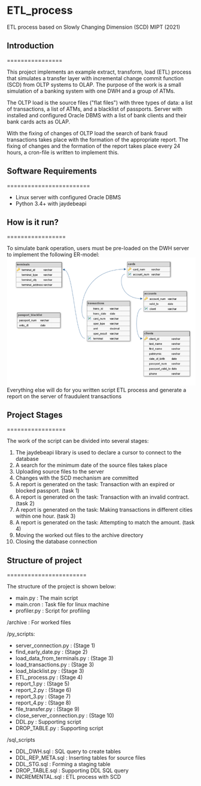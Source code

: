 # ETL_process
ETL process based on Slowly Changing Dimension (SCD) MIPT (2021)

## Introduction
================

This project implements an example extract, transform, load (ETL) process that simulates a transfer layer 
with incremental change commit function (SCD) from OLTP systems to OLAP. The purpose of the work is a small 
simulation of a banking system with one DWH and a group of ATMs. 

The OLTP load is the source files ("flat files") with three types of data: a list of transactions, a list of ATMs, and 
a blacklist of passports. Server with installed and configured Oracle DBMS with a list of bank clients and their bank 
cards acts as OLAP.

With the fixing of changes of OLTP load the search of bank fraud transactions takes place with the formation of 
the appropriate report. The fixing of changes and the formation of the report takes place every 
24 hours, a cron-file is written to implement this.

## Software Requirements
========================

* Linux server with configured Oracle DBMS 
* Python 3.4+ with jaydebeapi

## How is it run?
=================

To simulate bank operation, users must be pre-loaded on the DWH server to implement the following ER-model:
![ER-model](ER_model.PNG)
Everything else will do for you written script ETL process and generate a report on the server of fraudulent transactions

## Project Stages
=================

The work of the script can be divided into several stages:
1. The jaydebeapi library is used to declare a cursor to connect to the database
2. A search for the minimum date of the source files takes place
3. Uploading source files to the server
4. Changes with the SCD mechanism are committed
5. A report is generated on the task: Transaction with an expired or blocked passport. (task 1)
6. A report is generated on the task: Transaction with an invalid contract. (task 2)
7. A report is generated on the task: Making transactions in different cities within one hour. (task 3)
8. A report is generated on the task: Attempting to match the amount. (task 4)
9. Moving the worked out files to the archive directory
10. Closing the database connection

## Structure of project
=======================

The structure of the project is shown below:

* main.py                         : The main script
* main.cron                       : Task file for linux machine
* profiler.py                     : Script for profiling

/archive                        : For worked files

/py_scripts:
* server_connection.py          : (Stage 1)
* find_early_date.py            : (Stage 2)
* load_data_from_terminals.py   : (Stage 3)
* load_transactions.py          : (Stage 3)
* load_blacklist.py             : (Stage 3)
* ETL_process.py                : (Stage 4)
* report_1.py                   : (Stage 5)
* report_2.py                   : (Stage 6)
* report_3.py                   : (Stage 7)
* report_4.py                   : (Stage 8)
* file_transfer.py              : (Stage 9)
* close_server_connection.py    : (Stage 10)
* DDL.py                        : Supporting script
* DROP_TABLE.py                 : Supporting script

/sql_scripts
* DDL_DWH.sql                   : SQL query to create tables
* DDL_REP_META.sql              : Inserting tables for source files
* DDL_STG.sql                   : Forming a staging table
* DROP_TABLE.sql                : Supporting DDL SQL query  
* INCREMENTAL.sql               : ETL process with SCD